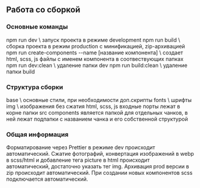 ## Работа со сборкой

### Основные команды

npm run dev \ запуск проекта в режиме development
npm run build \ сборка проекта в режим production с минификацией, zip-архивацией
npm run create-components --name [название компонента] \ создает html, scss, js файлы с именем компонента в соотвествующих папках
npm run dev:clean \ удаление папки dev
npm run build:clean \ удаление папки build

### Структура сборки

base \ основные стили, при необходимости доп.скрипты
fonts \ шрифты
img \ изображения без сжатия
html, scss, js входные порты лежат в корне папки src
components является папкой для отдельных чанков, в ней лежат подпапки с названием чанка и его собственной структурой

### Общая информация

Форматирование через Prettier в режиме dev происходит автоматический. Сжатие фотографий, конвертация изображений в webp в scss/html и добавление тега picture в html происходит автоматический, достаточно указать тег img. Архивация prod версии в zip происходит автоматический. При создании новых компонентов scss подключается автоматический.